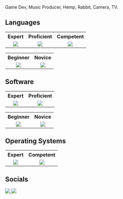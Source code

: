 <p>
	Game Dev, Music Producer, Hemp, Rabbit, Camera, TV.
</p>

<h2>Languages</h2>
<table>
	<tr>
		<th>Expert</th>
		<th>Proficient</th>
		<th>Competent</th>
	</tr> <tr>
		<td align="center" style="padding-left: 18px; padding-right: 18px">
			<img src="https://skillicons.dev/icons?i=lua" />
		</td>
		<td align="center" style="padding-left: 18px; padding-right: 18px">
			<img src="https://skillicons.dev/icons?i=html,css" />
		</td>
		<td align="center" style="padding-left: 18px; padding-right: 18px">
			<img src="https://skillicons.dev/icons?i=js" />
		</td>
	</tr>
</table> <table>
	<tr>
		<th>Beginner</th>
		<th>Novice</th>
	</tr> <tr>
		<td align="center" style="padding-left: 18px; padding-right: 18px">
			<img src="https://skillicons.dev/icons?i=mysql,sqlite,powershell" />
		</td>
		<td align="center" style="padding-left: 18px; padding-right: 18px">
			<img src="https://skillicons.dev/icons?i=cs,py,nodejs" />
		</td>
	</tr>
</table>

<h2>Software</h2>
<table>
	<tr>
		<th>Expert</th>
		<th>Proficient</th>
	</tr> <tr>
		<td align="center" style="padding-left: 18px; padding-right: 18px">
			<img src="https://skillicons.dev/icons?i=ableton,sublime,vscode" />
		</td>
		<td align="center" style="padding-left: 18px; padding-right: 18px">
			<img src="https://skillicons.dev/icons?i=ps" />
		</td>
	</tr>
</table> <table>
	<tr>
		<th>Beginner</th>
		<th>Novice</th>
	</tr> <tr>
		<td align="center" style="padding-left: 18px; padding-right: 18px">
			<img src="https://skillicons.dev/icons?i=blender" />
		</td>
		<td align="center" style="padding-left: 18px; padding-right: 18px">
			<img src="https://skillicons.dev/icons?i=godot" />
		</td>
	</tr>
</table>

<h2>Operating Systems</h2>
<table>
	<tr>
		<th>Expert</th>
		<th>Competent</th>
	</tr> <tr>
		<td align="center" style="padding-left: 18px; padding-right: 18px">
			<img src="https://skillicons.dev/icons?i=windows" />
		</td>
		<td align="center" style="padding-left: 18px; padding-right: 18px">
			<img src="https://skillicons.dev/icons?i=mint,ubuntu" />
		</td>
	</tr>
</table>

<h2>Socials</h2>
<a href="https://discord.gg/svY4AdSEtm">
	<img src="https://skillicons.dev/icons?i=discord" />
</a>
<a href="https://x.com/DanktownBunny">
	<img src="https://skillicons.dev/icons?i=twitter" />
</a>
